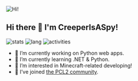 ![Hi!](https://readme-typing-svg.herokuapp.com/?font=Fira+Code&pause=1000&width=435&lines=Hello%20there%21%20I%27m+CreeperIsASpy%21)
## Hi there 👋 I'm CreeperIsASpy!

![stats](https://github-readme-stats-git-masterrstaa-rickstaa.vercel.app/api?username=CreeperIsASpy&theme=merko)
![lang](https://github-readme-stats.vercel.app/api/top-langs/?username=CreeperIsASpy&theme=merko)
![activities](https://github-readme-activity-graph.vercel.app/graph?username=CreeperIsASpy&theme=merko)

- 🔭 I’m currently working on Python web apps.
- 🌱 I’m currently learning .NET & Python.
- 👬 I’m interested in Minecraft-related developing!
- 🤔 I’ve joined [the PCL2 community](https://github.com/PCL-Community).

